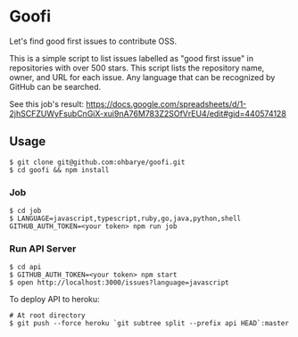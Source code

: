 # Goofi

Let's find good first issues to contribute OSS.

This is a simple script to list issues labelled as "good first issue" in repositories with over 500 stars. This script lists the repository name, owner, and URL for each issue. Any language that can be recognized by GitHub can be searched.

See this job's result: https://docs.google.com/spreadsheets/d/1-2jhSCFZUWyFsubCnGiX-xui9nA76M783Z2SOfVrEU4/edit#gid=440574128

## Usage

```
$ git clone git@github.com:ohbarye/goofi.git
$ cd goofi && npm install
```

### Job

```shell
$ cd job
$ LANGUAGE=javascript,typescript,ruby,go,java,python,shell GITHUB_AUTH_TOKEN=<your token> npm run job
```

### Run API Server

```shell
$ cd api
$ GITHUB_AUTH_TOKEN=<your token> npm start
$ open http://localhost:3000/issues?language=javascript
```

To deploy API to heroku:

```shell
# At root directory
$ git push --force heroku `git subtree split --prefix api HEAD`:master
```
